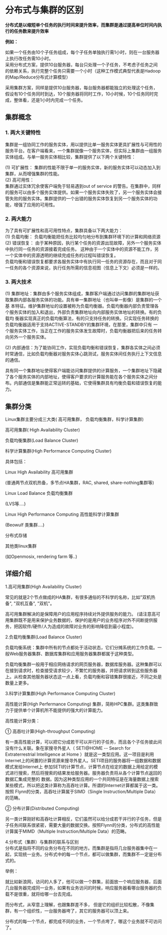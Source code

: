 # 分布式与集群的区别   
**分布式是以缩短单个任务的执行时间来提升效率，而集群是通过提高单位时间内执行的任务数来提升效率**   

**例如：**     

如果一个任务由10个子任务组成，每个子任务单独执行需1小时，则在一台服务器上执行改任务需10小时。    
采用分布式方案，提供10台服务器，每台只处理一个子任务，不考虑子任务之间的依赖关系，执行完整个任务只需要一个小时（这种工作模式典型代表是Hadoop的Map/Reduce分布式计算模型）

采用集群方案，同样是提供10台服务器，每台服务器都能独立的处理这个任务，假设有10个任务同时到达，10个服务器将同时工作，10小时候，10个任务同时完成，整体看，还是1小时内完成一个任务。     

## 集群概念   
### 1. 两大关键特性   
集群是一组协同工作的服务实体，用以提供比单一服务实体更具扩展性与可用性的服务平台。在客户端看来，一个集群就像一个服务实体，但实际上集群由一组服务实体组成。与单一服务实体相比较，集群提供了以下两个关键特性：    

(1) 可扩展性： 集群的性能不限于单一的服务实体，新的服务实体可以动态加入到集群，从而增强集群的性能。    
(2) 高可用性：    
集群通过实体冗余使客户端免于轻易遇到out of service 的警告。在集群中，同样的服务可以由多个服务实体提供。如果一个服务实体失败了，另一个服务实体会接管失败的服务实体。集群提供的一个出错的服务实体恢复到另一个服务实体的功能，增强了应用的可用性。     

### 2. 两大能力   
为了具有可扩展性和高可用性特点，集群具备以下两大能力：    
(1) 负载均衡： 负载均衡能把任务比较均匀地分布到集群环境下的计算和网络资源      
(2) 错误恢复： 由于某种原因，执行某个任务的资源出现故障，另外一个服务实体中执行同一任务的资源接着完成任务。 这种由于一个实体中的资源不能工作，另一个实体中的资源透明的继续完成任务的过程叫错误恢复。    
负载均衡和错误恢复都要求各服务实体中有执行同一任务的资源存在，而且对于同一任务的各个资源来说，执行任务所需的信息视图（信息上下文）必须是一样的。     

### 3. 两大技术
(1) 集群地址：集群由多个服务实体组成，集群客户端通过访问集群的集群地址获取集群内部各服务实体的功能。具有单一集群地址（也叫单一影像）是集群的一个基 本特征。维护集群地址的设置被称为负载均衡器。负载均衡器内部负责管理各个服务实体的加入和退出，外部负责集群地址向内部服务实体地址的转换。有的负载均 衡器实现真正的负载均衡算法，有的只支持任务的转换。只实现任务转换的负载均衡器适用于支持ACTIVE-STANDBY的集群环境，在那里，集群中只有 一个服务实体工作，当正在工作的服务实体发生故障时，负载均衡器把后来的任务转向另外一个服务实体。    

(2) 内部通信：为了能协同工作，实现负载均衡和错误恢复，集群各实体之间必须时常通信，比如负载均衡器对服务实体心跳测试，服务实体间任务执行上下文信息的通信。    

具有同一个集群地址使得客户端能访问集群提供的计算服务，一个集群地址下隐藏了各个服务实体的内部地址，使得客户要求的计算服务能在各个服务实体之间分布。内部通信是集群能正常运转的基础，它使得集群具有均衡负载和错误恢复的能力。     

## 集群分类
Linux集群主要分成三大类( 高可用集群， 负载均衡集群，科学计算集群)    

高可用集群( High Availability Cluster)     

负载均衡集群(Load Balance Cluster)    

科学计算集群(High Performance Computing Cluster)    

具体包括：    

Linux High Availability 高可用集群                                        

(普通两节点双机热备，多节点HA集群，RAC, shared, share-nothing集群等)     

Linux Load Balance 负载均衡集群                                      

 (LVS等....)

Linux High Performance Computing 高性能科学计算集群     

 (Beowulf 类集群....)

分布式存储                                                                         

其他类linux集群              

(如Openmosix, rendering farm 等..)

## 详细介绍
1.高可用集群(High Availability Cluster)      

常见的就是2个节点做成的HA集群，有很多通俗的不科学的名称，比如"双机热备", "双机互备", "双机"。     

高可用集群解决的是保障用户的应用程序持续对外提供服务的能力。 (请注意高可用集群既不是用来保护业务数据的，保护的是用户的业务程序对外不间断提供服务，把因软件/硬件/人为造成的故障对业务的影响降低到最小程度)。     

2.负载均衡集群(Load Balance Cluster)          

负载均衡系统：集群中所有的节点都处于活动状态，它们分摊系统的工作负载。一般Web服务器集群、数据库集群和应用服务器集群都属于这种类型。     

负载均衡集群一般用于相应网络请求的网页服务器，数据库服务器。这种集群可以在接到请求时，检查接受请求较少，不繁忙的服务器，并把请求转到这些服务器上。从检查其他服务器状态这一点上看，负载均衡和容错集群很接近，不同之处是数量上更多。     

3.科学计算集群(High Performance Computing Cluster)    

高性能计算(High Perfermance Computing)     集群，简称HPC集群。这类集群致力于提供单个计算机所不能提供的强大的计算能力。

高性能计算分类：　　  

① 高吞吐计算(High-throughput Computing)         

有一类高性能计算，可以把它分成若干可以并行的子任务，而且各个子任务彼此间没有什么关联。象在家搜寻外星人（ SETI@HOME -- Search for Extraterrestrial Intelligence at Home ）就是这一类型应用。这一项目是利用Internet上的闲置的计算资源来搜寻外星人。SETI项目的服务器将一组数据和数据模式发给Internet上 参加SETI的计算节点，计算节点在给定的数据上用给定的模式进行搜索，然后将搜索的结果发给服务器。服务器负责将从各个计算节点返回的数据汇集成完整的 数据。因为这种类型应用的一个共同特征是在海量数据上搜索某些模式，所以把这类计算称为高吞吐计算。所谓的Internet计算都属于这一类。按照 Flynn的分类，高吞吐计算属于SIMD（Single Instruction/Multiple Data）的范畴。

② 分布计算(Distributed Computing)      

另一类计算刚好和高吞吐计算相反，它们虽然可以给分成若干并行的子任务，但是子任务间联系很紧密，需要大量的数据交换。按照Flynn的分类，分布式的高性能计算属于MIMD（Multiple Instruction/Multiple Data）的范畴。      

4.分布式（集群）与集群的联系与区别    
分布式是指将不同的业务分布在不同的地方。而集群是指将几台服务器集中在一起，实现统一业务。分布式中的每一个节点，都可以做集群，而集群不一定是分布式的。     

举例：

就比如新浪网，访问的人多了，他可以做一个群集，前面放一个响应服务器，后面几台服务器完成同一业务，如果有业务访问的时候，响应服务器看哪台服务器的负载不是很重，就将给哪一台去完成。 

而分布式，从窄意上理解，也跟集群差不多， 但是它的组织比较松散，不像集群，有一个组织性，一台服务器垮了，其它的服务器可以顶上来。 

分布式的每一个节点，都完成不同的业务，一个节点垮了，哪这个业务就不可访问了。




